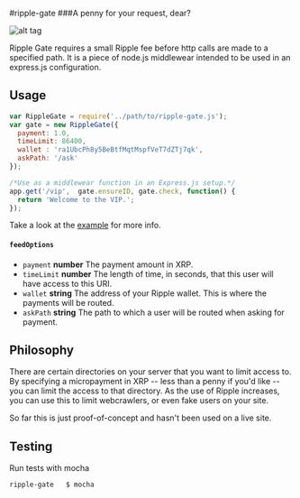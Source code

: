 #ripple-gate
###A penny for your request, dear?

![alt tag](https://raw.github.com/vogtb/ripple-gate/master/header_img.png)

Ripple Gate requires a small Ripple fee before http calls are made to a specified path. It is a piece of node.js middlewear intended to be used in an express.js configuration.

##  Usage

```js
var RippleGate = require('../path/to/ripple-gate.js');
var gate = new RippleGate({
  payment: 1.0,
  timeLimit: 86400,
  wallet : 'ra1UbcPh8y5BeBtfMqtMspfVeT7dZTj7qk',
  askPath: '/ask'
});

/*Use as a middlewear function in an Express.js setup.*/
app.get('/vip',  gate.ensureID, gate.check, function() {
  return 'Welcome to the VIP.';
});
```

Take a look at the [example](https://github.com/vogtb/ripple-gate/tree/master/example) for more info.

#### `feedOptions`

 * `payment` **number** The payment amount in XRP.
 * `timeLimit` **number** The length of time, in seconds, that this user will have access to this URI.
 * `wallet` **string** The address of your Ripple wallet. This is where the payments will be routed.
 * `askPath` **string** The path to which a user will be routed when asking for payment.


##  Philosophy
There are certain directories on your server that you want to limit access to. By specifying a micropayment in XRP -- less than a penny if you'd like -- you can limit the access to that directory. As the use of Ripple increases, you can use this to limit webcrawlers, or even fake users on your site.

So far this is just proof-of-concept and hasn't been used on a live site.


##  Testing
Run tests with mocha
```
ripple-gate   $ mocha
```